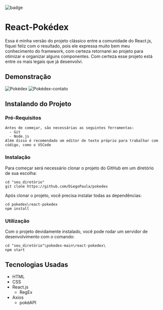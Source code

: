 ![badge](https://img.shields.io/badge/license-MIT-blue)
# React-Pokédex

Essa é minha versão do projeto clássico entre a comunidade do React.js, fiquei feliz com o resultado, pois ele expressa muito bem meu conhecimento do framework, com certeza retornarei ao projeto para otimizar e organizar alguns componentes. Com certeza esse projeto está entre os mais legais que já desenvolvi.

## Demonstração
  ![Pokédex](https://media4.giphy.com/media/ZTfKxKzXAxiU0er9I2/giphy.gif)
  ![Pokédex-contato](https://media0.giphy.com/media/GqEaKIlLGaOijVBwSU/giphy.gif)

## Instalando do Projeto
### Pré-Requisitos

```shell
Antes de começar, são necessárias as seguintes ferramentas:
  - Git
  - Node.js
Além disso é recomendado um editor de texto próprio para trabalhar com código, como o VSCode
```

### Instalação

Para começar será necessário clonar o projeto do GitHub em um diretório de sua escolha:

```shell
cd "seu_diretório"
git clone https://github.com/DiegoPaula/pokedex
```

Após clonar o projeto, você precisa instalar todas as dependências:

```shell
cd pokedex\react-pokedex
npm install
```

### Utilização
Com o projeto devidamente instalado, você pode rodar um servidor de desenvolvimento com o comando:

```shell
cd "seu_diretório"\pokedex-main\react-pokedex\
npm start
```

## Tecnologias Usadas
  - HTML
  - CSS
  - React.js
    - RegEx
  - Axios
    - pokéAPI
